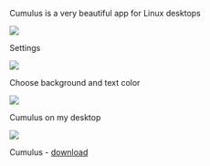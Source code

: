 Cumulus is a very beautiful app for Linux desktops

<img src="https://skandyns.github.io/img/cumulus.png"/>

Settings

<img src="https://skandyns.github.io/img/cumulus-settings.png"/>

Choose background and text color

<img src="https://skandyns.github.io/img/cumulus-choose.png"/>

Cumulus on my desktop

<img src="https://skandyns.github.io/img/cumulus-desktop.png"/>

Cumulus - <a href="https://github.com/vadrian89/cumulus-qt/releases/" target="_blank">download</a>
